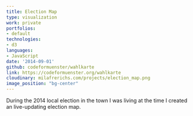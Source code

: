 ```yaml
---
title: Election Map
type: visualization
work: private
portfolios:
- default
technologies:
- d3
languages:
- JavaScript
date: '2014-09-01'
github: codeformuenster/wahlkarte
link: https://codeformuenster.org/wahlkarte
cloudinary: milafrerichs.com/projects/election_map.png
image_position: "bg-center"
---
```

During the 2014 local election in the town I was living at the time
	I created an live-updating election map.
